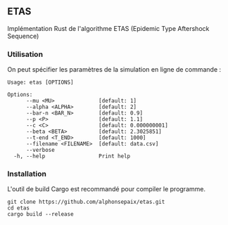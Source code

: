 ## ETAS

Implémentation Rust de l'algorithme ETAS (Epidemic Type Aftershock Sequence)

### Utilisation

On peut spécifier les paramètres de la simulation en ligne de commande :

```shell
Usage: etas [OPTIONS]

Options:
      --mu <MU>              [default: 1]
      --alpha <ALPHA>        [default: 2]
      --bar-n <BAR_N>        [default: 0.9]
      --p <P>                [default: 1.1]
      --c <C>                [default: 0.000000001]
      --beta <BETA>          [default: 2.3025851]
      --t-end <T_END>        [default: 1000]
      --filename <FILENAME>  [default: data.csv]
      --verbose              
  -h, --help                 Print help
```

### Installation

L'outil de build Cargo est recommandé pour compiler le programme.

```shell
git clone https://github.com/alphonsepaix/etas.git
cd etas
cargo build --release
```